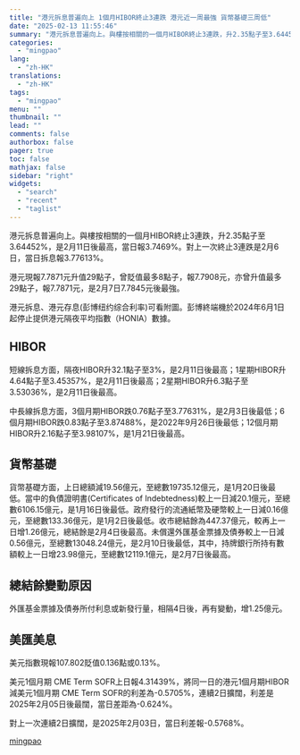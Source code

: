 ```yaml
---
title: "港元拆息普遍向上 1個月HIBOR終止3連跌 港元近一周最強 貨幣基礎三周低"
date: "2025-02-13 11:55:46"
summary: "港元拆息普遍向上。與樓按相關的一個月HIBOR終止3連跌，升2.35點子至3.64452%，是2月..."
categories:
  - "mingpao"
lang:
  - "zh-HK"
translations:
  - "zh-HK"
tags:
  - "mingpao"
menu: ""
thumbnail: ""
lead: ""
comments: false
authorbox: false
pager: true
toc: false
mathjax: false
sidebar: "right"
widgets:
  - "search"
  - "recent"
  - "taglist"
---
```


港元拆息普遍向上。與樓按相關的一個月HIBOR終止3連跌，升2.35點子至3.64452%，是2月11日後最高，當日報3.7469%。對上一次終止3連跌是2月6日，當日拆息報3.77613%。


港元現報7.7871元升值29點子，曾貶值最多8點子，報7.7908元，亦曾升值最多29點子，報7.7871元，是2月7日7.7845元後最強。

港元拆息、港元存息(彭博纽约综合利率)可看附圖。彭博終端機於2024年6月1日起停止提供港元隔夜平均指數（HONIA）數據。

**HIBOR**
---------

短線拆息方面，隔夜HIBOR升32.1點子至3%，是2月11日後最高；1星期HIBOR升4.64點子至3.45357%，是2月11日後最高；2星期HIBOR升6.3點子至3.53036%，是2月11日後最高。

中長線拆息方面，3個月期HIBOR跌0.76點子至3.77631%，是2月3日後最低；6個月期HIBOR跌0.83點子至3.87488%，是2022年9月26日後最低；12個月期HIBOR升2.16點子至3.98107%，是1月21日後最高。

**貨幣基礎**
--------

貨幣基礎方面，上日總額減19.56億元，至總數19735.12億元，是1月20日後最低。當中的負債證明書(Certificates of Indebtedness)較上一日減20.1億元，至總數6106.15億元，是1月16日後最低。政府發行的流通紙幣及硬幣較上一日減0.16億元，至總數133.36億元，是1月2日後最低。收市總結餘為447.37億元，較再上一日增1.26億元，總結餘是2月4日後最高。未償還外匯基金票據及債券較上一日減0.56億元，至總數13048.24億元，是2月10日後最低，其中，持牌銀行所持有數額較上一日增23.98億元，至總數12119.1億元，是2月7日後最高。

**總結餘變動原因**
-----------

外匯基金票據及債券所付利息或新發行量，相隔4日後，再有變動，增1.25億元。

**美匯美息**
--------

美元指數現報107.802貶值0.136點或0.13%。

美元1個月期 CME Term SOFR上日報4.31439%，將同一日的港元1個月期HIBOR減美元1個月期 CME Term SOFR的利差為-0.5705%，連續2日擴闊，利差是2025年2月05日後最闊，當日差距為-0.624%。

對上一次連續2日擴闊，是2025年2月03日，當日利差報-0.5768%。

[mingpao](https://finance.mingpao.com/fin/instantf/20250213/1739416903450/%e6%b8%af%e5%85%83%e6%8b%86%e6%81%af%e6%99%ae%e9%81%8d%e5%90%91%e4%b8%8a-1%e5%80%8b%e6%9c%88hibor%e7%b5%82%e6%ad%a23%e9%80%a3%e8%b7%8c-%e6%b8%af%e5%85%83%e8%bf%91%e4%b8%80%e5%91%a8%e6%9c%80%e5%bc%b7-%e8%b2%a8%e5%b9%a3%e5%9f%ba%e7%a4%8e%e4%b8%89%e5%91%a8%e4%bd%8e)
